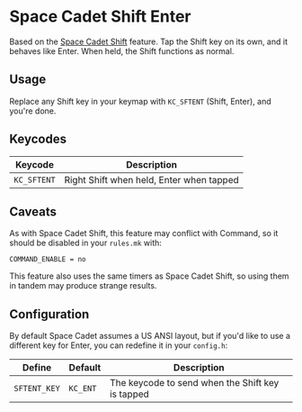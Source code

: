 # Space Cadet Shift Enter

Based on the [Space Cadet Shift](feature_space_cadet_shift.md) feature. Tap the Shift key on its own, and it behaves like Enter. When held, the Shift functions as normal.

## Usage

Replace any Shift key in your keymap with `KC_SFTENT` (Shift, Enter), and you're done.

## Keycodes

|Keycode    |Description                             |
|-----------|----------------------------------------|
|`KC_SFTENT`|Right Shift when held, Enter when tapped|

## Caveats

As with Space Cadet Shift, this feature may conflict with Command, so it should be disabled in your `rules.mk` with:

```make
COMMAND_ENABLE = no
```

This feature also uses the same timers as Space Cadet Shift, so using them in tandem may produce strange results.

## Configuration

By default Space Cadet assumes a US ANSI layout, but if you'd like to use a different key for Enter, you can redefine it in your `config.h`:

|Define      |Default |Description                                     |
|------------|--------|------------------------------------------------|
|`SFTENT_KEY`|`KC_ENT`|The keycode to send when the Shift key is tapped|

